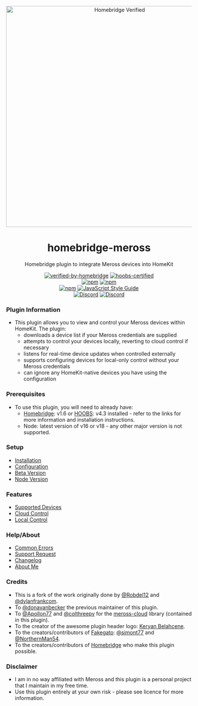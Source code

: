 <p align="center">
 <a href="https://github.com/bwp91/homebridge-meross"><img alt="Homebridge Verified" src="https://user-images.githubusercontent.com/43026681/127397024-8b15fc07-f31b-44bd-89e3-51d738d2609a.png" width="600px"></a>
</p>
<span align="center">

# homebridge-meross

Homebridge plugin to integrate Meross devices into HomeKit

[![verified-by-homebridge](https://badgen.net/badge/homebridge/verified/purple)](https://github.com/homebridge/homebridge/wiki/Verified-Plugins)
[![hoobs-certified](https://badgen.net/badge/HOOBS/certified/yellow)](https://plugins.hoobs.org/plugin/homebridge-meross)  
[![npm](https://img.shields.io/npm/v/homebridge-meross/latest?label=latest)](https://www.npmjs.com/package/homebridge-meross)
[![npm](https://img.shields.io/npm/v/homebridge-meross/beta?label=beta)](https://github.com/bwp91/homebridge-meross/wiki/Beta-Version)  
[![npm](https://img.shields.io/npm/dt/homebridge-meross)](https://www.npmjs.com/package/homebridge-meross)
[![JavaScript Style Guide](https://img.shields.io/badge/code_style-standard-brightgreen.svg)](https://standardjs.com)  
[![Discord](https://img.shields.io/discord/784827113378676736?color=728ED5&logo=discord&label=bwp91-discord)](https://discord.com/channels/784827113378676736/784827113378676739)
[![Discord](https://img.shields.io/discord/432663330281226270?color=728ED5&logo=discord&label=hb-discord)](https://discord.com/channels/432663330281226270/742733745743855627)

</span>

### Plugin Information

- This plugin allows you to view and control your Meross devices within HomeKit. The plugin:
  - downloads a device list if your Meross credentials are supplied
  - attempts to control your devices locally, reverting to cloud control if necessary
  - listens for real-time device updates when controlled externally
  - supports configuring devices for local-only control without your Meross credentials
  - can ignore any HomeKit-native devices you have using the configuration

### Prerequisites

- To use this plugin, you will need to already have:
  - [Homebridge](https://homebridge.io): v1.6 or [HOOBS](https://hoobs.org): v4.3 installed - refer to the links for more information and installation instructions.
  - Node: latest version of v16 or v18 - any other major version is not supported.

### Setup

- [Installation](https://github.com/bwp91/homebridge-meross/wiki/Installation)
- [Configuration](https://github.com/bwp91/homebridge-meross/wiki/Configuration)
- [Beta Version](https://github.com/bwp91/homebridge-meross/wiki/Beta-Version)
- [Node Version](https://github.com/bwp91/homebridge-meross/wiki/Node-Version)

### Features

- [Supported Devices](https://github.com/bwp91/homebridge-meross/wiki/Supported-Devices)
- [Cloud Control](https://github.com/bwp91/homebridge-meross/wiki/Cloud-Control)
- [Local Control](https://github.com/bwp91/homebridge-meross/wiki/Local-Control)

### Help/About

- [Common Errors](https://github.com/bwp91/homebridge-meross/wiki/Common-Errors)
- [Support Request](https://github.com/bwp91/homebridge-meross/issues/new/choose)
- [Changelog](https://github.com/bwp91/homebridge-meross/blob/latest/CHANGELOG.md)
- [About Me](https://github.com/sponsors/bwp91)

### Credits

- This is a fork of the work originally done by [@Robdel12](https://github.com/Robdel12) and [@dylanfrankcom](https://github.com/dylanfrankcom).
- To [@donavanbecker](https://github.com/donavanbecker) the previous maintainer of this plugin.
- To [@Apollon77](https://github.com/Apollon77) and [@colthreepv](https://github.com/colthreepv) for the [meross-cloud](https://github.com/Apollon77/meross-cloud) library (contained in this plugin).
- To the creator of the awesome plugin header logo: [Keryan Belahcene](https://www.instagram.com/keryan.me).
- To the creators/contributors of [Fakegato](https://github.com/simont77/fakegato-history): [@simont77](https://github.com/simont77) and [@NorthernMan54](https://github.com/NorthernMan54).
- To the creators/contributors of [Homebridge](https://homebridge.io) who make this plugin possible.

### Disclaimer

- I am in no way affiliated with Meross and this plugin is a personal project that I maintain in my free time.
- Use this plugin entirely at your own risk - please see licence for more information.
